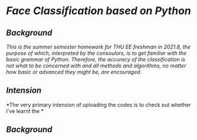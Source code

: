 # *Face Classification based on Python*

## *Background*

*This is the summer semester homework for THU EE freshman in 2021.8, the purpose of which, interpreted by the consoulors, is to get familiar with the basic grammar of Python. 
Therefore, the accuracy of the classification is not what to be concerned with and all methods and algorithms, no matter how basic or advanced they might be, are encouraged.*  

## *Intension*

*The very primary intension of uploading the codes is to check out whether I've learnt the * 

## *Background*
